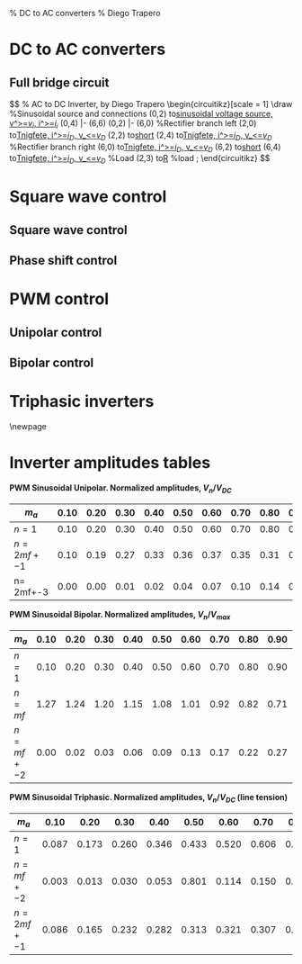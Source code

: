 % DC to AC converters
% Diego Trapero



# DC to AC converters




## Full bridge circuit

$$ % AC to DC Inverter, by Diego Trapero
\begin{circuitikz}[scale = 1]
	\draw
	%Sinusoidal source and connections
	(0,2) to[sinusoidal voltage source, v^>=$v_i$, i^>=$i_i$](0,4)
	(0,4) |- (6,6)
	(0,2) |- (6,0)
	%Rectifier branch left
	(2,0) to[Tnigfete, i^>=$i_D$, v_<=$v_D$](2,2)
	(2,2) to[short](2,4)
	(2,4) to[Tnigfete, i^>=$i_D$, v_<=$v_D$](2,6)
	%Rectifier branch right
	(6,0) to[Tnigfete, i^>=$i_D$, v_<=$v_D$](6,2)
	(6,2) to[short](6,4)
	(6,4) to[Tnigfete, i^>=$i_D$, v_<=$v_D$](6,6)
	%Load
	(2,3) to[R](6,3) %load
	;
\end{circuitikz}
$$



# Square wave control

## Square wave control

## Phase shift control

# PWM control

## Unipolar control

## Bipolar control

# Triphasic inverters 

\newpage

# Inverter amplitudes tables

**PWM Sinusoidal Unipolar. Normalized amplitudes, $V_n / V_{DC}$**


|     $m_a$      | 0.10 | 0.20 | 0.30 | 0.40 | 0.50 | 0.60 | 0.70 | 0.80 | 0.90 | 1.00 |
| -------------- | ---- | ---- | ---- | ---- | ---- | ---- | ---- | ---- | ---- | ---- |
| $n = 1$        | 0.10 | 0.20 | 0.30 | 0.40 | 0.50 | 0.60 | 0.70 | 0.80 | 0.90 | 1.00 |
| $n = 2mf +- 1$ | 0.10 | 0.19 | 0.27 | 0.33 | 0.36 | 0.37 | 0.35 | 0.31 | 0.25 | 0.18 |
| n= 2mf+-3      | 0.00 | 0.00 | 0.01 | 0.02 | 0.04 | 0.07 | 0.10 | 0.14 | 0.18 | 0.21 |

**PWM Sinusoidal Bipolar. Normalized amplitudes, $V_n / V_{max}$**

|     $m_a$     | 0.10 | 0.20 | 0.30 | 0.40 | 0.50 | 0.60 | 0.70 | 0.80 | 0.90 | 1.00 |
| ------------- | ---- | ---- | ---- | ---- | ---- | ---- | ---- | ---- | ---- | ---- |
| $n = 1$       | 0.10 | 0.20 | 0.30 | 0.40 | 0.50 | 0.60 | 0.70 | 0.80 | 0.90 | 1.00 |
| $n = mf$      | 1.27 | 1.24 | 1.20 | 1.15 | 1.08 | 1.01 | 0.92 | 0.82 | 0.71 | 0.60 |
| $n = mf +- 2$ | 0.00 | 0.02 | 0.03 | 0.06 | 0.09 | 0.13 | 0.17 | 0.22 | 0.27 | 0.32 |

**PWM Sinusoidal Triphasic. Normalized amplitudes, $V_n / V_{DC}$ (line tension)**

|     $m_a$      |  0.10 |  0.20 |  0.30 |  0.40 |  0.50 |  0.60 |  0.70 |  0.80 |  0.90 |  1.00 |
| -------------- | ----- | ----- | ----- | ----- | ----- | ----- | ----- | ----- | ----- | ----- |
| $n = 1$        | 0.087 | 0.173 | 0.260 | 0.346 | 0.433 | 0.520 | 0.606 | 0.693 | 0.779 | 0.866 |
| $n = mf +- 2$  | 0.003 | 0.013 | 0.030 | 0.053 | 0.801 | 0.114 | 0.150 | 0.190 | 0.232 | 0.275 |
| $n = 2mf +- 1$ | 0.086 | 0.165 | 0.232 | 0.282 | 0.313 | 0.321 | 0.307 | 0.272 | 0.221 | 0.157 |